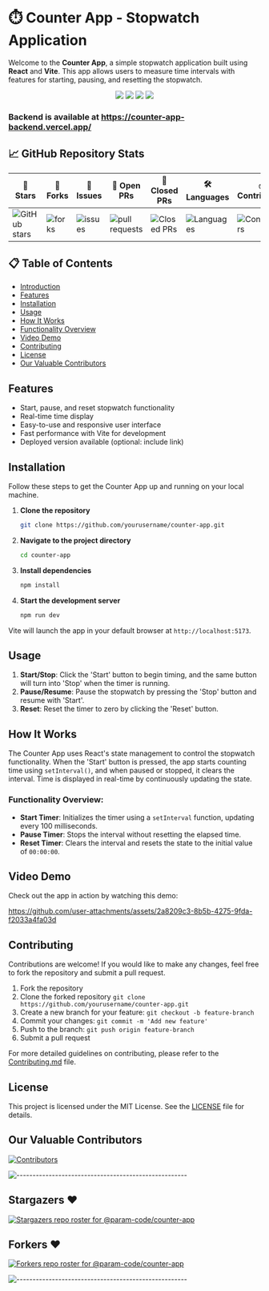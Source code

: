 
# ⏱️ Counter App - Stopwatch Application

Welcome to the **Counter App**, a simple stopwatch application built using **React** and **Vite**. This app allows users to measure time intervals with features for starting, pausing, and resetting the stopwatch.

<p align="center">
  <img src="https://img.shields.io/badge/React-17.0.2-blue?style=for-the-badge&logo=react"/>
  <img src="https://img.shields.io/badge/Vite-3.0-646CFF?style=for-the-badge&logo=vite"/>
  <img src="https://img.shields.io/badge/npm-v8.5.5-red?style=for-the-badge&logo=npm"/>
  <img src="https://img.shields.io/badge/License-MIT-green.svg?style=for-the-badge"/>
</p>

### Backend is available at https://counter-app-backend.vercel.app/

## 📈 GitHub Repository Stats
| 🌟 **Stars** | 🍴 **Forks** | 🐛 **Issues** | 🔔 **Open PRs** | 🔕 **Closed PRs** | 🛠️ **Languages** | ✅ **Contributors** |
|--------------|--------------|---------------|-----------------|------------------|------------------|------------------|
| ![GitHub stars](https://img.shields.io/github/stars/param-code/counter-app) | ![forks](https://img.shields.io/github/forks/param-code/counter-app) | ![issues](https://img.shields.io/github/issues/param-code/counter-app?color=32CD32) | ![pull requests](https://img.shields.io/github/issues-pr/param-code/counter-app?color=FFFF8F) | ![Closed PRs](https://img.shields.io/github/issues-pr-closed/param-code/counter-app?color=20B2AA) | ![Languages](https://img.shields.io/github/languages/count/param-code/counter-app?color=20B2AA) | ![Contributors](https://img.shields.io/github/contributors/param-code/counter-app?color=00FA9A) |

## 📋 Table of Contents

- [Introduction](#introduction)
- [Features](#features)
- [Installation](#installation)
- [Usage](#usage)
- [How It Works](#how-it-works)
- [Functionality Overview](#functionality-overview)
- [Video Demo](#video-demo)
- [Contributing](#contributing)
- [License](#license)
- [Our Valuable Contributors](#our-valuable-contributors)

## Features

- Start, pause, and reset stopwatch functionality
- Real-time time display
- Easy-to-use and responsive user interface
- Fast performance with Vite for development
- Deployed version available (optional: include link)

## Installation

Follow these steps to get the Counter App up and running on your local machine.

1. **Clone the repository**
    ```bash
    git clone https://github.com/yourusername/counter-app.git
    ```
2. **Navigate to the project directory**
    ```bash
    cd counter-app
    ```
3. **Install dependencies**
    ```bash
    npm install
    ```
4. **Start the development server**
    ```bash
    npm run dev
    ```

Vite will launch the app in your default browser at `http://localhost:5173`.

## Usage

1. **Start/Stop**: Click the 'Start' button to begin timing, and the same button will turn into 'Stop' when the timer is running.
2. **Pause/Resume**: Pause the stopwatch by pressing the 'Stop' button and resume with 'Start'.
3. **Reset**: Reset the timer to zero by clicking the 'Reset' button.

## How It Works

The Counter App uses React's state management to control the stopwatch functionality. When the 'Start' button is pressed, the app starts counting time using `setInterval()`, and when paused or stopped, it clears the interval. Time is displayed in real-time by continuously updating the state.

### Functionality Overview:
- **Start Timer**: Initializes the timer using a `setInterval` function, updating every 100 milliseconds.
- **Pause Timer**: Stops the interval without resetting the elapsed time.
- **Reset Timer**: Clears the interval and resets the state to the initial value of `00:00:00`.

## Video Demo

Check out the app in action by watching this demo:


https://github.com/user-attachments/assets/2a8209c3-8b5b-4275-9fda-f2033a4fa03d




## Contributing

Contributions are welcome! If you would like to make any changes, feel free to fork the repository and submit a pull request.

1. Fork the repository
2. Clone the forked repository `git clone https://github.com/yourusername/counter-app.git`
3. Create a new branch for your feature: `git checkout -b feature-branch`
4. Commit your changes: `git commit -m 'Add new feature'`
5. Push to the branch: `git push origin feature-branch`
6. Submit a pull request

For more detailed guidelines on contributing, please refer to the [Contributing.md](Contributing.md) file.

## License

This project is licensed under the MIT License. See the [LICENSE](LICENSE) file for details.

## Our Valuable Contributors 

[![Contributors](https://contrib.rocks/image?repo=param-code/counter-app)](https://github.com/param-code/counter-app/graphs/contributors)

![-----------------------------------------------------](https://raw.githubusercontent.com/andreasbm/readme/master/assets/lines/rainbow.png)



## Stargazers ❤️

<div align='left'>

[![Stargazers repo roster for @param-code/counter-app](https://reporoster.com/stars/dark/param-code/counter-app)](https://github.com/param-code/counter-app/stargazers)


</div>

## Forkers ❤️

[![Forkers repo roster for @param-code/counter-app](https://reporoster.com/forks/dark/param-code/counter-app)](https://github.com/param-code/counter-app/network/members)




![-----------------------------------------------------](https://raw.githubusercontent.com/andreasbm/readme/master/assets/lines/rainbow.png)


